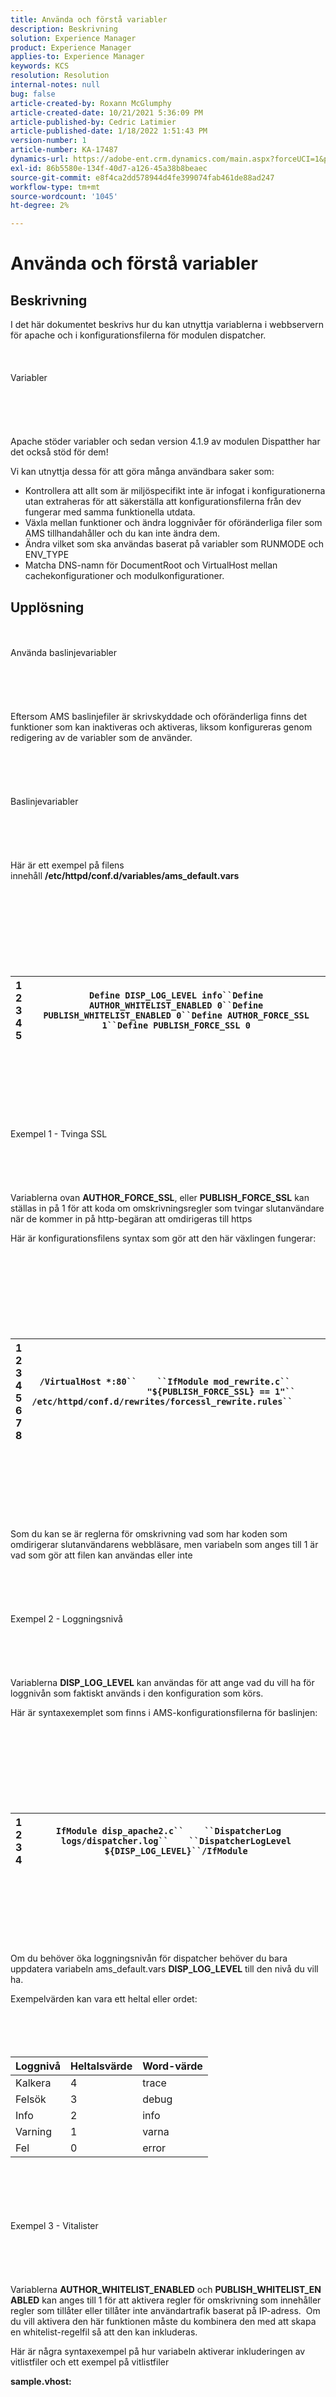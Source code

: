 ```yaml
---
title: Använda och förstå variabler
description: Beskrivning
solution: Experience Manager
product: Experience Manager
applies-to: Experience Manager
keywords: KCS
resolution: Resolution
internal-notes: null
bug: false
article-created-by: Roxann McGlumphy
article-created-date: 10/21/2021 5:36:09 PM
article-published-by: Cedric Latimier
article-published-date: 1/18/2022 1:51:43 PM
version-number: 1
article-number: KA-17487
dynamics-url: https://adobe-ent.crm.dynamics.com/main.aspx?forceUCI=1&pagetype=entityrecord&etn=knowledgearticle&id=1280b65e-9532-ec11-b6e5-000d3a5ba97a
exl-id: 86b5580e-134f-40d7-a126-45a38b8beaec
source-git-commit: e8f4ca2dd578944d4fe399074fab461de88ad247
workflow-type: tm+mt
source-wordcount: '1045'
ht-degree: 2%

---
```


# Använda och förstå variabler

## Beskrivning


I det här dokumentet beskrivs hur du kan utnyttja variablerna i webbservern för apache och i konfigurationsfilerna för modulen dispatcher.
<br><br><br><br>Variabler<br><br><br><br> <br><br>
Apache stöder variabler och sedan version 4.1.9 av modulen Dispatther har det också stöd för dem!

Vi kan utnyttja dessa för att göra många användbara saker som:

- Kontrollera att allt som är miljöspecifikt inte är infogat i konfigurationerna utan extraheras för att säkerställa att konfigurationsfilerna från dev fungerar med samma funktionella utdata.
- Växla mellan funktioner och ändra loggnivåer för oföränderliga filer som AMS tillhandahåller och du kan inte ändra dem.
- Ändra vilket som ska användas baserat på variabler som RUNMODE och ENV_TYPE
- Matcha DNS-namn för DocumentRoot och VirtualHost mellan cachekonfigurationer och modulkonfigurationer.



## Upplösning

<br><br>Använda baslinjevariabler<br><br><br><br> <br><br>
Eftersom AMS baslinjefiler är skrivskyddade och oföränderliga finns det funktioner som kan inaktiveras och aktiveras, liksom konfigureras genom redigering av de variabler som de använder.
<br><br><br><br> <br><br>Baslinjevariabler<br><br><br><br> <br><br>
Här är ett exempel på filens innehåll <b>/etc/httpd/conf.d/variables/ams_default.vars</b>
<br><br><br><br><br> <br><br><br><br>

| 1<br>  2<br>  3<br>  4<br>  5 | `Define DISP_LOG_LEVEL info``Define AUTHOR_WHITELIST_ENABLED 0``Define PUBLISH_WHITELIST_ENABLED 0``Define AUTHOR_FORCE_SSL 1``Define PUBLISH_FORCE_SSL 0` |
| --- | --- |

<br><br><br><br><br> <br><br>Exempel 1 - Tvinga SSL<br><br><br><br> <br><br>
Variablerna ovan <b>AUTHOR_FORCE_SSL</b>, eller <b>PUBLISH_FORCE_SSL</b> kan ställas in på 1 för att koda om omskrivningsregler som tvingar slutanvändare när de kommer in på http-begäran att omdirigeras till https

Här är konfigurationsfilens syntax som gör att den här växlingen fungerar:
<br><br><br><br><br> <br><br><br><br>

| 1<br>  2<br>  3<br>  4<br>  5<br>  6<br>  7<br>  8 | `/VirtualHost *:80``    ``IfModule mod_rewrite.c``        ``ReWriteEngine    on``        ``If "${PUBLISH_FORCE_SSL} == 1"``            ``Include /etc/httpd/conf.d/rewrites/forcessl_rewrite.rules``        ``/If``    ``/IfModule``/VirtualHost` |
| --- | --- |

<br><br><br><br><br> <br><br>
Som du kan se är reglerna för omskrivning vad som har koden som omdirigerar slutanvändarens webbläsare, men variabeln som anges till 1 är vad som gör att filen kan användas eller inte
<br><br><br><br> <br><br>Exempel 2 - Loggningsnivå<br><br><br><br> <br><br>
Variablerna <b>DISP_LOG_LEVEL</b> kan användas för att ange vad du vill ha för loggnivån som faktiskt används i den konfiguration som körs.

Här är syntaxexemplet som finns i AMS-konfigurationsfilerna för baslinjen:
<br><br><br><br><br> <br><br><br><br>

| 1<br>  2<br>  3<br>  4 | `IfModule disp_apache2.c``    ``DispatcherLog    logs/dispatcher.log``    ``DispatcherLogLevel ${DISP_LOG_LEVEL}``/IfModule` |
| --- | --- |

<br><br><br><br><br> <br><br>
Om du behöver öka loggningsnivån för dispatcher behöver du bara uppdatera variabeln ams_default.vars <b>DISP_LOG_LEVEL</b> till den nivå du vill ha.

Exempelvärden kan vara ett heltal eller ordet:
<br><br><br><br> <br>

| Loggnivå | Heltalsvärde | Word-värde |
| --- | --- | --- |
| Kalkera | 4 | trace |
| Felsök | 3 | debug |
| Info | 2 | info |
| Varning | 1 | varna |
| Fel | 0 | error |

<br><br><br> <br><br>Exempel 3 - Vitalister<br><br><br><br> <br><br>
Variablerna <b>AUTHOR_WHITELIST_ENABLED</b> och <b>PUBLISH_WHITELIST_ENABLED</b> kan anges till 1 för att aktivera regler för omskrivning som innehåller regler som tillåter eller tillåter inte användartrafik baserat på IP-adress.  Om du vill aktivera den här funktionen måste du kombinera den med att skapa en whitelist-regelfil så att den kan inkluderas.

Här är några syntaxexempel på hur variabeln aktiverar inkluderingen av vitlistfiler och ett exempel på vitlistfiler

<b>sample.vhost:</b>
<br><br><br><br><br> <br><br><br><br>

| 1<br>  2<br>  3<br>  4<br>  5<br>  6<br>  7 | `VirtualHost *:80``    ``Directory /``        ``If "${AUTHOR_WHITELIST_ENABLED} == 1"``            ``Include /etc/httpd/conf.d/whitelists/*_whitelist.rules``        ``/If``    ``/Directory``/VirtualHost` |
| --- | --- |

<br><br><br><br><br> <br><br>
<b>sample_whitelist.rules</b>:
<br><br><br><br><br> <br><br><br><br>

| 1<br>  2<br>  3 | `RequireAny``  ``Require ip 10.43.0.10/24``/RequireAny` |
| --- | --- |

<br><br><br><br><br> <br><br>
Som du kan se *sample_whitelist.rules* tvingar IP-begränsningen men om variabeln växlas kan den inkluderas i *sample.vhost*
<br><br><br><br> <br><br>Variabler<br><br><br><br> <br><br>Startargument för webbserver<br><br><br><br> <br><br>
AMS placerar globala variabler i startargumenten för apache-processen i filen <b>/etc/sysconfig/httpd</b>

Den här filen har fördefinierade variabler som visas här:
<br><br><br><br><br> <br><br><br><br>

| 1<br>  2<br>  3<br>  4<br>  5<br>  6<br>  7<br>  8 | `AUTHOR_IP="10.43.0.59"``AUTHOR_PORT="4502"``AUTHOR_DOCROOT='/mnt/var/www/author'``PUBLISH_IP="10.43.0.20"``PUBLISH_PORT="4503"``PUBLISH_DOCROOT='/mnt/var/www/html'``ENV_TYPE='dev'``RUNMODE='dev'` |
| --- | --- |

<br><br><br><br><br> <br><br>
Detta är inte något du kan ändra, men det är bra att utnyttja i dina konfigurationsfiler

Obs!

På grund av att den här filen bara inkluderas när tjänsten startas.  Tjänsten måste startas om för att ändringarna ska kunna hämtas.  Det räcker inte med en omladdning, men du måste starta om i stället


<br><br><br><br> <br><br>Variabelfiler (.vars)<br><br><br><br> <br><br>
Egna variabler som anges i koden ska finnas i *.vars* filer i katalogen <b>/etc/httpd/conf.d/variables/</b>

De här filerna kan innehålla valfria anpassade variabler och vissa syntaxexempel kan visas i följande exempelfiler

<b>/etc/httpd/conf.d/variables/weretail_domains_dev.vars</b>:
<br><br><br><br><br> <br><br><br><br>

| 1<br>  2 | `Define WERETAIL_DOMAIN dev.weretail.com``Define WERETAIL_ALT_DOMAIN dev.weretail.net` |
| --- | --- |

<br><br><br><br><br> <br><br>
<b>/etc/httpd/conf.d/variables/weretail_domains_stage.vars:</b>
<br><br><br><br><br> <br><br><br><br>

| 1<br>  2 | `Define WERETAIL_DOMAIN stage.weretail.com``Define WERETAIL_ALT_DOMAIN stage.weretail.net` |
| --- | --- |

<br><br><br><br><br> <br><br>
<b>/etc/httpd/conf.d/variables/weretail_domains_prod.vars</b>:
<br><br><br><br><br> <br><br><br><br>

| 1<br>  2 | `Define WERETAIL_DOMAIN www.weretail.com``Define WERETAIL_ALT_DOMAIN www..weretail.net` |
| --- | --- |

<br><br><br><br><br> <br><br>
När du skapar egna variabler namnger filerna enligt deras innehåll och följer namngivningsstandarderna i handboken [här](https://helpx.adobe.com/experience-manager/kb/ams-dispatcher-manual/explanation-config-files.html#naming-convention).  I exemplet ovan ser du att variabelfilen är värd för de olika DNS-posterna som variabler som ska användas i konfigurationsfilerna.
<br><br><br><br> <br><br>Använda variabler<br><br><br><br> <br><br>
Nu när du har definierat variablerna i dina variabelfiler vill du veta hur du använder dem på rätt sätt i dina andra konfigurationsfiler.

Vi kommer att använda .vars-filerna ovan för att illustrera ett bra användningsexempel.

Vi vill inkludera alla miljöbaserade variabler globalt så skapar vi filen <b>/etc/httpd/conf.d/000_load_env_vars.conf</b>
<br><br><br><br><br> <br><br><br><br>

| 1<br>  2 | `Include /etc/httpd/conf.d/variables/*_${ENV_TYPE}.vars``Include /etc/httpd/conf.d/variables/*_${RUNMODE}.vars` |
| --- | --- |

<br><br><br><br><br> <br><br>
Vi vet att när httpd-tjänsten startas hämtas den in de variabler som AMS anger i <b>/etc/sysconfig/httpd</b> och har variabeluppsättningen <b>ENV_TYPE</b> och <b>RUNMODE</b>

När den här globala .conf-filen dras in kommer den att hämtas tidigt eftersom inkluderingsordningen för filer i conf.d är alfanumerisk, vilket innebär 000 i filnamnet, vilket garanterar att den läses in före de andra filerna i katalogen.

Programsatsen include använder också en variabel i filnamnet.  Detta kan ändra vilken fil som ska läsas in baserat på vilket värde som finns i variablerna ENV_TYPE och RUNMODE.

Om *ENV_TYPE* värdet är <b>dev</b> så är filen som används:

<b>/etc/httpd/conf.d/variables/weretail_domains_dev.vars</b>

Om *ENV_TYPE* värdet är <b>stage</b> så är filen som används:

<b>/etc/httpd/conf.d/variables/weretail_domains_stage.vars</b>

Om RUNMODE-värdet är <b>förhandsgranska</b> så är filen som används:

<b>/etc/httpd/conf.d/variables/weretail_domains_preview.vars</b>

När den filen inkluderas kan vi använda de variabelnamn som lagrats i den.

I vår <b>/etc/httpd/conf.d/available_vhosts/weretail.vhost</b> kan vi byta ut den normala syntaxen som bara fungerade för dev:
<br><br><br><br><br> <br><br><br><br>

| 1<br>  2<br>  3 | `VirtualHost *:80``    ``ServerName    dev.weretail.com``    ``ServerAlias    dev.weretail.net` |
| --- | --- |

<br><br><br><br><br> <br><br>
Med en nyare syntax som utnyttjar kraften i variabler för att arbeta med dev, stage och prod:
<br><br><br><br><br> <br><br><br><br>

| 1<br>  2<br>  3 | `VirtualHost *:80``    ``ServerName    ${WERETAIL_DOMAIN}``    ``ServerAlias    ${WERETAIL_ALT_DOMAIN}` |
| --- | --- |

<br><br><br><br><br> <br><br>
I vår <b>/etc/httpd/conf.dispatcher.d/vhosts/weretail_vhosts.any</b> kan vi byta ut den normala syntaxen som bara fungerade för dev:
<br><br><br><br><br> <br><br><br><br>

| 1<br>  2 | `"dev.weretail.com"``"dev.weretail.net"` |
| --- | --- |

<br><br><br><br><br> <br><br>
Med den nyare syntaxen som använder variablerna för att arbeta med dev, stage och prod:
<br><br><br><br><br> <br><br><br><br>

| 1<br>  2 | `"${WERETAIL_DOMAIN}"``"${WERETAIL_ALT_DOMAIN}"` |
| --- | --- |

<br><br><br><br><br> <br><br>
Dessa variabler har en enorm mängd återanvändning för att anpassa körningsinställningar utan att behöva ha olika distribuerade filer per miljö.  Du kan i stort sett mallanpassa konfigurationsfilerna med hjälp av variabler och inkludera filer som är baserade på variabler.
